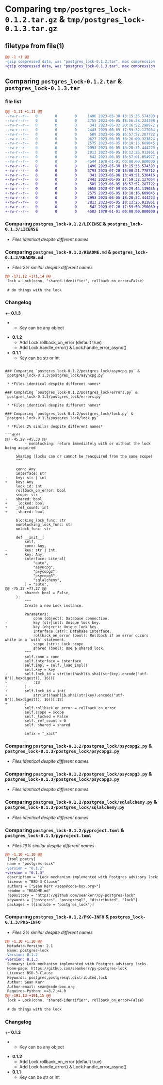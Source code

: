 # Comparing `tmp/postgres_lock-0.1.2.tar.gz` & `tmp/postgres_lock-0.1.3.tar.gz`

## filetype from file(1)

```diff
@@ -1 +1 @@
-gzip compressed data, was "postgres_lock-0.1.2.tar", max compression
+gzip compressed data, was "postgres_lock-0.1.3.tar", max compression
```

## Comparing `postgres_lock-0.1.2.tar` & `postgres_lock-0.1.3.tar`

### file list

```diff
@@ -1,11 +1,11 @@
--rw-r--r--   0        0        0     1496 2023-05-30 13:15:35.574393 postgres_lock-0.1.2/LICENSE
--rw-r--r--   0        0        0     3755 2023-06-05 18:56:38.234398 postgres_lock-0.1.2/README.md
--rw-r--r--   0        0        0      341 2023-06-02 20:16:52.298972 postgres_lock-0.1.2/postgres_lock/__init__.py
--rw-r--r--   0        0        0     2443 2023-06-05 17:59:32.127064 postgres_lock-0.1.2/postgres_lock/asyncpg.py
--rw-r--r--   0        0        0      589 2023-06-05 16:57:57.287722 postgres_lock-0.1.2/postgres_lock/errors.py
--rw-r--r--   0        0        0     9627 2023-06-05 18:26:09.323824 postgres_lock-0.1.2/postgres_lock/lock.py
--rw-r--r--   0        0        0     2575 2023-06-05 18:18:16.609045 postgres_lock-0.1.2/postgres_lock/psycopg2.py
--rw-r--r--   0        0        0     2993 2023-06-05 18:20:32.444223 postgres_lock-0.1.2/postgres_lock/psycopg3.py
--rw-r--r--   0        0        0     2813 2023-06-05 18:12:25.912861 postgres_lock-0.1.2/postgres_lock/sqlalchemy.py
--rw-r--r--   0        0        0      542 2023-06-05 18:57:01.854977 postgres_lock-0.1.2/pyproject.toml
--rw-r--r--   0        0        0     4544 1970-01-01 00:00:00.000000 postgres_lock-0.1.2/PKG-INFO
+-rw-r--r--   0        0        0     1496 2023-05-30 13:15:35.574393 postgres_lock-0.1.3/LICENSE
+-rw-r--r--   0        0        0     3793 2023-07-20 18:00:21.778712 postgres_lock-0.1.3/README.md
+-rw-r--r--   0        0        0      341 2023-06-06 13:49:51.530416 postgres_lock-0.1.3/postgres_lock/__init__.py
+-rw-r--r--   0        0        0     2443 2023-06-05 17:59:32.127064 postgres_lock-0.1.3/postgres_lock/asyncpg.py
+-rw-r--r--   0        0        0      589 2023-06-05 16:57:57.287722 postgres_lock-0.1.3/postgres_lock/errors.py
+-rw-r--r--   0        0        0     9658 2023-07-09 00:29:44.119035 postgres_lock-0.1.3/postgres_lock/lock.py
+-rw-r--r--   0        0        0     2575 2023-06-05 18:18:16.609045 postgres_lock-0.1.3/postgres_lock/psycopg2.py
+-rw-r--r--   0        0        0     2993 2023-06-05 18:20:32.444223 postgres_lock-0.1.3/postgres_lock/psycopg3.py
+-rw-r--r--   0        0        0     2813 2023-06-05 18:12:25.912861 postgres_lock-0.1.3/postgres_lock/sqlalchemy.py
+-rw-r--r--   0        0        0      542 2023-07-20 17:59:50.250069 postgres_lock-0.1.3/pyproject.toml
+-rw-r--r--   0        0        0     4582 1970-01-01 00:00:00.000000 postgres_lock-0.1.3/PKG-INFO
```

### Comparing `postgres_lock-0.1.2/LICENSE` & `postgres_lock-0.1.3/LICENSE`

 * *Files identical despite different names*

### Comparing `postgres_lock-0.1.2/README.md` & `postgres_lock-0.1.3/README.md`

 * *Files 2% similar despite different names*

```diff
@@ -171,12 +171,14 @@
 lock = Lock(conn, "shared-identifier", rollback_on_error=False)
 
 # do things with the lock
 ```
 
 ### Changelog
 
+- **0.1.3**
+  - Key can be any object
 - **0.1.2**
   - Add Lock.rollback_on_error (default true)
   - Add Lock.handle_error() & Lock.handle_error_async()
 - **0.1.1**
   - Key can be str or int
```

### Comparing `postgres_lock-0.1.2/postgres_lock/asyncpg.py` & `postgres_lock-0.1.3/postgres_lock/asyncpg.py`

 * *Files identical despite different names*

### Comparing `postgres_lock-0.1.2/postgres_lock/errors.py` & `postgres_lock-0.1.3/postgres_lock/errors.py`

 * *Files identical despite different names*

### Comparing `postgres_lock-0.1.2/postgres_lock/lock.py` & `postgres_lock-0.1.3/postgres_lock/lock.py`

 * *Files 2% similar despite different names*

```diff
@@ -45,28 +45,30 @@
         - nonblocking: return immediately with or without the lock being acquired
 
     Sharing (locks can or cannot be reacquired from the same scope)
     """
 
     conn: Any
     interface: str
-    key: str | int
+    key: Any
     lock_id: int
     rollback_on_error: bool
     scope: str
-    shared: bool
+    _locked: bool
+    _ref_count: int
+    _shared: bool
 
     blocking_lock_func: str
     nonblocking_lock_func: str
     unlock_func: str
 
     def __init__(
         self,
         conn: Any,
-        key: str | int,
+        key: Any,
         interface: Literal[
             "auto",
             "asyncpg",
             "psycopg2",
             "psycopg3",
             "sqlalchemy",
         ] = "auto",
@@ -75,27 +77,27 @@
         shared: bool = False,
     ):
         """
         Create a new Lock instance.
 
         Parameters:
             conn (object): Database connection.
-            key (str|int): Unique lock key.
+            key (object): Unique lock key.
             interface (str): Database interface.
             rollback_on_error (bool): Rollback if an error occurs while in a `with` statement.
             scope (str): Lock scope.
             shared (bool): Use a shared lock.
         """
         self.conn = conn
         self.interface = interface
         self.impl = self._load_impl()
         self.key = key
-        self.lock_id = str(int(hashlib.sha1(str(key).encode("utf-8")).hexdigest(), 16))[
-            :18
-        ]
+        self.lock_id = int(
+            str(int(hashlib.sha1(str(key).encode("utf-8")).hexdigest(), 16))[:18]
+        )
         self.rollback_on_error = rollback_on_error
         self.scope = scope
         self._locked = False
         self._ref_count = 0
         self._shared = shared
 
         infix = "_xact"
```

### Comparing `postgres_lock-0.1.2/postgres_lock/psycopg2.py` & `postgres_lock-0.1.3/postgres_lock/psycopg2.py`

 * *Files identical despite different names*

### Comparing `postgres_lock-0.1.2/postgres_lock/psycopg3.py` & `postgres_lock-0.1.3/postgres_lock/psycopg3.py`

 * *Files identical despite different names*

### Comparing `postgres_lock-0.1.2/postgres_lock/sqlalchemy.py` & `postgres_lock-0.1.3/postgres_lock/sqlalchemy.py`

 * *Files identical despite different names*

### Comparing `postgres_lock-0.1.2/pyproject.toml` & `postgres_lock-0.1.3/pyproject.toml`

 * *Files 19% similar despite different names*

```diff
@@ -1,10 +1,10 @@
 [tool.poetry]
 name = "postgres-lock"
-version = "0.1.2"
+version = "0.1.3"
 description = "Lock mechanism implemented with Postgres advisory locks."
 license = "BSD-3-Clause"
 authors = ["Sean Kerr <sean@code-box.org>"]
 readme = "README.md"
 repository = "https://github.com/seankerr/py-postgres-lock"
 keywords = ["postgres", "postgresql", "distributed", "lock"]
 packages = [{include = "postgres_lock"}]
```

### Comparing `postgres_lock-0.1.2/PKG-INFO` & `postgres_lock-0.1.3/PKG-INFO`

 * *Files 2% similar despite different names*

```diff
@@ -1,10 +1,10 @@
 Metadata-Version: 2.1
 Name: postgres-lock
-Version: 0.1.2
+Version: 0.1.3
 Summary: Lock mechanism implemented with Postgres advisory locks.
 Home-page: https://github.com/seankerr/py-postgres-lock
 License: BSD-3-Clause
 Keywords: postgres,postgresql,distributed,lock
 Author: Sean Kerr
 Author-email: sean@code-box.org
 Requires-Python: >=3.7,<4.0
@@ -191,13 +191,15 @@
 lock = Lock(conn, "shared-identifier", rollback_on_error=False)
 
 # do things with the lock
 ```
 
 ### Changelog
 
+- **0.1.3**
+  - Key can be any object
 - **0.1.2**
   - Add Lock.rollback_on_error (default true)
   - Add Lock.handle_error() & Lock.handle_error_async()
 - **0.1.1**
   - Key can be str or int
```

